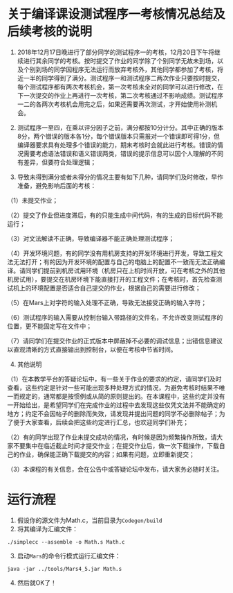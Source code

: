 # 关于编译课设测试程序一考核情况总结及后续考核的说明

1. 2018年12月17日晚进行了部分同学的测试程序一的考核，12月20日下午将继续进行其余同学的考核。按时提交了作业的同学除了个别同学无故未到场，以及个别到场的同学因程序无法运行而放弃考核外，其他同学都参加了考核，将近一半的同学得到了满分。测试程序一和测试程序二两次作业只要按时提交，每个测试程序都有两次考核机会，第一次考核未全对的同学可以进行修改，在下一次提交的作业上再进行一次考核，第二次考核通过不影响成绩。测试程序一二的各两次考核机会用完之后，如果还需要再次测试，才开始使用补测机会。

2. 测试程序一至四，在乘以评分因子之前，满分都按10分计分。其中正确的版本8分，两个错误的版本各1分，每个错误版本只需报对一个错误即可得1分，但编译器要求具有处理多个错误的能力，期末考核时会就此进行考核。错误的情况需要考虑语法错误和语义错误两类，错误的提示信息可以因个人理解的不同有差异，但要符合处理逻辑；

3. 导致未得到满分或者未得分的情况主要有如下几种，请同学们及时修改，早作准备，避免影响后面的考核：

（1）未提交作业；

（2）提交了作业但进度滞后，有的只能生成中间代码，有的生成的目标代码不能运行；

（3）对文法解读不正确，导致编译器不能正确处理测试程序；

（4）开发环境问题，有的同学没有用机房支持的开发环境进行开发，导致工程文法无法打开；有的因为开发环境的配置与自己的电脑上的配置不一致而无法正确编译。请同学们提前到机房试用环境（机房只在上机时间开放，可在考核之外的其他机房试用），要提交在机房环境下能直接打开的工程文件；在考核时，首先检查测试机上的环境配置是否适合自己提交的作业，根据自己的需要进行修改；

（5）在Mars上对字符的输入处理不正确，导致无法接受正确的输入字符；

（6）测试程序的输入需要从控制台输入带路径的文件名，不允许改变测试程序的位置，更不能固定写在文件中；

（7）请同学们在提交作业的正式版本中屏蔽掉不必要的调试信息；出错信息建议以直观清晰的方式直接输出到控制台，以便在考核中节省时间。

4. 其他说明

（1）在本教学平台的答疑论坛中，有一些关于作业的要求的约定，请同学们及时查看，这些约定是针对一些可能出现多种处理方式的情况，为避免考核时结果不唯一而规定的，通常都是按惯例或从简的原则提出的。在本课程中，这些约定并没有一开始给出，是希望同学们在完成作业的过程中去发现这些仅凭文法并不能确定的地方；约定不会因帖子的删除而失效，请发现并提出问题的同学不必删除帖子；为了便于大家查看，后续会把这些约定进行汇总，也欢迎同学们补充；

（2）有的同学出现了作业未提交成功的情况，有时候是因为频繁操作所致，请大家不要集中在临近截止时间才提交作业；在提交作业后，做一次下载操作，下载自己的作业，确保能正确下载提交的内容；如果有问题，立即重新提交；

（3）本课程的有关信息，会在公告中或答疑论坛中发布，请大家务必随时关注。


# 运行流程
1. 假设你的源文件为Math.c，当前目录为``Codegen/build``
2. 将其编译为汇编文件：
```shell
./simplecc --assemble -o Math.s Math.c
```
3. 启动``Mars``的命令行模式运行汇编文件：
```shell
java -jar ../tools/Mars4_5.jar Math.s
```
4. 然后就OK了！
